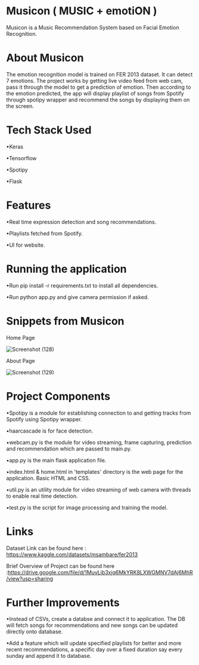 # Musicon ( MUSIC + emotiON )

Musicon is a Music Recommendation System based on Facial Emotion Recognition.


# About Musicon

The emotion recognition model is trained on FER 2013 dataset. It can detect 7 emotions. The project works by getting live video feed from web cam, pass it through the model to get a prediction of emotion. Then according to the emotion predicted, the app will display playlist of songs from Spotify through spotipy wrapper and recommend the songs by displaying them on the screen.

# Tech Stack Used 

•Keras

•Tensorflow

•Spotipy

•Flask

# Features

•Real time expression detection and song recommendations.

•Playlists fetched from Spotify.

•UI for website.

# Running the application

•Run pip install -r requirements.txt to install all dependencies.

•Run python app.py and give camera permission if asked.

# Snippets from Musicon

Home Page 

![Screenshot (128)](https://user-images.githubusercontent.com/72298689/170809326-4ad4b6a8-8dcf-4556-97db-68473e02d15e.png)

About Page

![Screenshot (129)](https://user-images.githubusercontent.com/72298689/170809432-95a42066-0419-4272-ae7d-7e56e3176381.png)


# Project Components

•Spotipy is a module for establishing connection to and getting tracks from Spotify using Spotipy wrapper.

•haarcascade is for face detection.

•webcam.py is the module for video streaming, frame capturing, prediction and recommendation which are passed to main.py.

•app.py is the main flask application file.

•index.html & home.html in 'templates' directory is the web page for the application. Basic HTML and CSS.

•util.py is an utility module for video streaming of web camera with threads to enable real time detection.

•test.py is the script for image processing and training the model.

# Links

Dataset Link can be found here : https://www.kaggle.com/datasets/msambare/fer2013

Brief Overview of Project can be found here :https://drive.google.com/file/d/1MuvLib3xjq6MkYRK8LXWGMNV7dAj6MhR/view?usp=sharing

# Further Improvements

•Instead of CSVs, create a databse and connect it to application. The DB will fetch songs for recommendations and new songs can be updated directly onto database.

•Add a feature which will update specified playlists for better and more recent recommendations, a specific day over a fixed duration say every sunday and append it to database.
